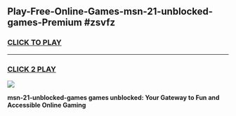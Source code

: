 
## Play-Free-Online-Games-msn-21-unblocked-games-Premium #zsvfz
<h3>
<a href="https://premium.freeplayer.one?title=msn-21-unblocked-games&ref=8M">CLICK TO PLAY</a></h3>
<hr>

<h3>
<a href="https://premium.freeplayer.one?title=msn-21-unblocked-games&ref=8M">CLICK 2 PLAY</a>
  
</h3>

<a href="https://premium.freeplayer.one?title=msn-21-unblocked-games&ref=8M"><img src="https://clearcache.store/games.png"></a>


**msn-21-unblocked-games games unblocked: Your Gateway to Fun and Accessible Online Gaming**
